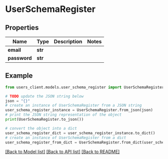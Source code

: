 # UserSchemaRegister


## Properties

Name | Type | Description | Notes
------------ | ------------- | ------------- | -------------
**email** | **str** |  | 
**password** | **str** |  | 

## Example

```python
from users_client.models.user_schema_register import UserSchemaRegister

# TODO update the JSON string below
json = "{}"
# create an instance of UserSchemaRegister from a JSON string
user_schema_register_instance = UserSchemaRegister.from_json(json)
# print the JSON string representation of the object
print(UserSchemaRegister.to_json())

# convert the object into a dict
user_schema_register_dict = user_schema_register_instance.to_dict()
# create an instance of UserSchemaRegister from a dict
user_schema_register_from_dict = UserSchemaRegister.from_dict(user_schema_register_dict)
```
[[Back to Model list]](../README.md#documentation-for-models) [[Back to API list]](../README.md#documentation-for-api-endpoints) [[Back to README]](../README.md)



